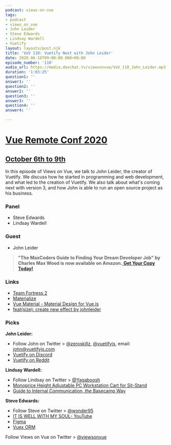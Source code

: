 ```yaml
---
podcast: views-on-vue
tags:
- podcast
- views_on_vue
- John Leider
- Steve Edwards
- Lindsay Wardell
- Vuetify
layout: layouts/post.njk
title: 'VoV 110: Vuetify Next with John Leider'
date: 2020-06-16T09:00:00.000+00:00
episode_number: '110'
audio_url: https://media.devchat.tv/viewsonvue/VoV_110_John_Leider.mp3
duration: '1:03:25'
question1: ''
answer1: ''
question2: ''
answer2: ''
question3: ''
answer3: ''
question4: ''
answer4: ''

---
```

# [Vue Remote Conf 2020](https://vueremoteconf.com)
## [October 6th to 9th](https://vueremoteconf.com)
In this episode of Views on Vue, we talk to John Leider, the creator of Vuetify. We discuss how he started in programming and web development, and what led to the creation of Vuetify. We also talk about what's coming next with version 3, and how John is able to run an open source project as his business.

### **Panel**

* Steve Edwards
* Lindsay Wardell

### **Guest**

* John Leider

> **"The MaxCoders Guide to Finding Your Dream Developer Job" by Charles Max Wood is now available on Amazon.**[ **Get Your Copy Today!**](https://www.amazon.com/gp/product/B081MBL5C9/ref=as_li_ss_tl?ie=UTF8&linkCode=sl1&tag=devchattv-20&linkId=9d61363241636e2546ef46abba198746&language=en_US)

### **Links**

* [Team Fortress 2](https://www.teamfortress.com/)
* [Materialize](https://materializecss.com/)
* [Vue Material - Material Design for Vue.js](https://vuematerial.io/)
* [feat(size): create new effect by johnleider](https://github.com/vuetifyjs/vuetify/pull/10418)

### **Picks**

**John Leider:**

* Follow John on Twitter > [@zeroskillz](https://twitter.com/zeroskillz), [@vuetifyjs](https://twitter.com/vuetifyjs), email: john@vuetifyjs.com
* [Vuetify on Discord](https://discord.com/invite/s93b7Fv)
* [Vuetify on Reddit](https://www.reddit.com/r/vuetifyjs/)

**Lindsay Wardell:**

* Follow Lindsay on Twitter > [@Yagaboosh](https://twitter.com/Yagaboosh)
* [Monoprice Height Adjustable PC Workstation Cart for Sit-Stand](https://www.monoprice.com/product?p_id=15723)
* [Guide to Internal Communication, the Basecamp Way](https://basecamp.com/guides/how-we-communicate)

**Steve Edwards:**

* Follow Steve on Twitter > [@wonder95](https://twitter.com/wonder95)
* [IT IS WELL WITH MY SOUL- YouTube](https://www.youtube.com/watch?v=nDIJz6zzHNU)
* [Figma](https://www.figma.com/)
* [Vuex ORM](https://vuex-orm.org/)

Follow Views on Vue on Twitter > [@viewsonvue](https://twitter.com/viewsonvue)